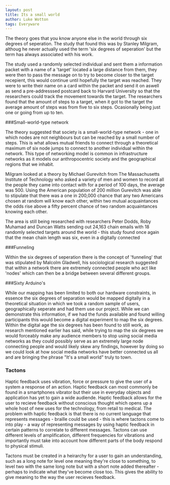 ```yaml
---
layout: post
title: Its a small world
author: Luke Wotton
tags: Everyware
---
```


The theory goes that you know anyone else in the world through six degrees of seperation. The study that found this was by Stanley Milgram, althoug he never actually used the term 'six degrees of seperation' but the term has always associated with his work. 

The study used a randomly selected individual and sent them a information packet with a name of a 'target' located a large distance from them, they were then to pass the message on to try to become closer to the target recepient, this would continue until hopefully the target was reached. They were to write their name on a card within the packet and send it on aswell as send a pre-addresssed postcard back to Harvard University so that the researchers could track the movement towards the target. The researchers found that the amount of steps to a target, when it got to the target the average amount of steps was from five to six steps. Ocasionally being just one or going from up to ten. 

###Small-world-type network

The theory suggested that society is a small-world-type network - one in which nodes are not neighbours but can be reached by a small number of steps. This is what allows mutual friends to connect through a theoretical maximum of six node jumps to connect to another individual within the network. This type of networking model is common in infrastructure networks as it models our anthropocentric society and the geographical regions that we inhabit. 

Milgram looked at a theory by Michael Gurevitch from The Massachusetts Institute of Technology who asked a variety of men and women to record all the people they came into contact with for a period of 100 days, the average was 500. Using the American population of 200 million Gurevitch was able to stipulate that there was a one in 200,000 chance that any two Americans chosen at random will know each other, within two mutual acquaintances the odds rise above a fifty percent chance of two random acquaintances knowing each other.

The area is still being researched with researchers Peter Dodds, Roby Muhamad and Duncan Watts sending out 24,163 chain emails with 18 randomly selected targets around the world - this study found once again that the mean chain length was six, even in a digitally connected

###Funneling

Within the six degrees of seperation there is the concept of 'funneling' that was stipulated by Malcolm Gladwell, his sociological research suggested that within a network there are extremely connected people who act like 'nodes' which can then be a bridge between several different groups.

###Sixty Arduino's

While our mapping has been limited to both our hardware constraints, in essence the six degrees of separation would be mapped digitally in a theoretical situation in which we took a random sample of users, geographically seperate and had them use our project. While we can demonstrate this information, if we had the funds available and found willing participants this would become a digital experiment to map the six degrees. Within the digital age the six degrees has been found to still work, as research mentioned earlier has said, while trying to map the six degrees we would forceably make any audience members to stop using social media networks as they could possibly serve as an extremely large node connecting people and would likely skew any findings, however by doing so we could look at how social media networks have better connected us all and are bringing the phrase "It's a small world" truly to town.


### Tactons

Haptic feedback uses vibration, force or pressure to give the user of a system a response of an action. Haptic feedback can most commonly be found in a smartphones vibrator but their use in everyday objects and application has yet to gain a wide audiende. Haptic feedback allows for the user to recieve feedback without conscious thought which opens up a whole host  of new uses for the technology, from retail to medical. The problem with haptic feedback is that there is no current language that represents messages - braille could be used - this is where tactons come to into play - a way of representing messages by using haptic feedback in certain patterns to correlate to different messages. Tactons can use different levels of amplification, different frequencies for vibrations and importantly must take into account how different parts of the body respond to physical stimuli.

Tactons must be created in a heirarchy for a user to gain an understanding, such as a long note for level one meaning they're close to something, to level two with the same long note but with a short note added thereafter - perhaps to indicate what they've become close too. This gives the ability to give meaning to the way the user recieves feedback.



